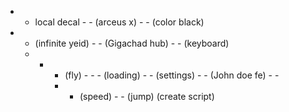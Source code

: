 - - local decal - - (arceus x) - - (color black)
- - (infinite yeid) - - (Gigachad hub) - - (keyboard)
  - -  - (fly) - - - (loading) - - (settings) - - (John doe fe) - -
       - - (speed) - - (jump) (create script)
